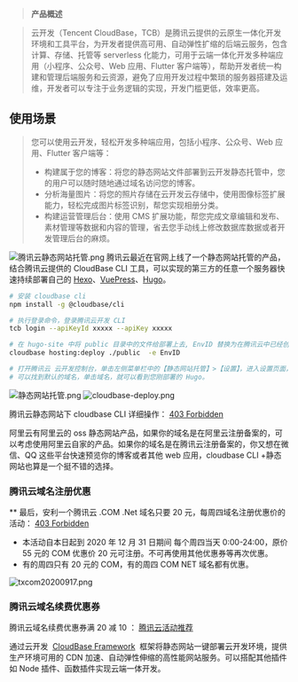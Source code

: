 > **产品概述**

> 云开发（Tencent CloudBase，TCB）是腾讯云提供的云原生一体化开发环境和工具平台，为开发者提供高可用、自动弹性扩缩的后端云服务，包含计算、存储、托管等 serverless 化能力，可用于云端一体化开发多种端应用（小程序、公众号、Web 应用、Flutter 客户端等），帮助开发者统一构建和管理后端服务和云资源，避免了应用开发过程中繁琐的服务器搭建及运维，开发者可以专注于业务逻辑的实现，开发门槛更低，效率更高。

>

## 使用场景

> 您可以使用云开发，轻松开发多种端应用，包括小程序、公众号、Web 应用、Flutter 客户端等：
>
> - 构建属于您的博客：将您的静态网站文件部署到云开发静态托管中，您的用户可以随时随地通过域名访问您的博客。
> - 分析海量图片：将您的照片存储在云开发云存储中，使用图像标签扩展能力，轻松完成图片标签识别，帮您实现相册分类。
> - 构建运营管理后台：使用 CMS 扩展功能，帮您完成文章编辑和发布、素材管理等数据和内容的管理，省去您手动线上修改数据库数据或者开发管理后台的麻烦。

![腾讯云静态网站托管.png](https://shub-1251708715.cos.ap-guangzhou.myqcloud.com/elog-docs-images/FntONRJ0rSf3jLzL0FUwISnD_-tP.png)
腾讯云最近在官网上线了一个静态网站托管的产品，结合腾讯云提供的 CloudBase CLI 工具，可以实现的第三方的任意一个服务器快速持续部署自己的 [Hexo](https://cloud.tencent.com/document/product/1210/43365)、[VuePress](https://cloud.tencent.com/document/product/1210/43388)、[Hugo](https://cloud.tencent.com/document/product/1210/43389)。

```bash
# 安装 cloudbase cli
npm install -g @cloudbase/cli

# 执行登录命令，登录腾讯云开发 CLI
tcb login --apiKeyId xxxxx --apiKey xxxxx

# 在 hugo-site 中将 public 目录中的文件给部署上去, EnvID 替换为在腾讯云中已经创建好的环境 ID
cloudbase hosting:deploy ./public  -e EnvID

# 打开腾讯云 云开发控制台，单击左侧菜单栏中的【静态网站托管】>【设置】，进入设置页面，
# 可以找到默认的域名，单击域名，就可以看到您刚部署的 Hugo。
```

![静态网站托管.png](https://shub-1251708715.cos.ap-guangzhou.myqcloud.com/elog-docs-images/FpbDxt-TXvDHCrVR3ioH45KEOsG1.png)
![cloudbase-deploy.png](https://shub-1251708715.cos.ap-guangzhou.myqcloud.com/elog-docs-images/Fqq-2_UYPAbz_tUPDyJpgyenrAYJ.png)

腾讯云静态网站下 cloudbase CLI 详细操作：
[403 Forbidden](https://cloud.tencent.com/document/product/876/41543)

阿里云有阿里云的 oss 静态网站产品，如果你的域名是在阿里云注册备案的，可以考虑使用阿里云自家的产品。如果你的域名是在腾讯云注册备案的，你又想在微信、QQ 这些平台快速预览你的博客或者其他 web 应用，cloudbase CLI +静态网站也算是一个挺不错的选择。

### 腾讯云域名注册优惠

\*\*
最后，安利一个腾讯云 .COM .Net 域名只要 20 元，每周四域名注册优惠价的活动：
[403 Forbidden](https://curl.qcloud.com/wgaUKLZY)

- 本活动自本日起到 2020 年 12 月 31 日期间 每个周四当天 0:00-24:00，原价 55 元的 COM 优惠价 20 元可注册。不可再使用其他优惠券等再次优惠。
- 有的周四只有 20 元的 COM，有的周四 COM NET 域名都有优惠。

![txcom20200917.png](https://shub-1251708715.cos.ap-guangzhou.myqcloud.com/elog-docs-images/Fsgt19kDrhYHffbz9JmuZPUIbJPi.png)

### 腾讯云域名续费优惠券

腾讯云域名续费优惠券满 20 减 10 ：
[腾讯云活动推荐](https://url.cn/52L4ZSe)

通过云开发  [CloudBase Framework](https://github.com/TencentCloudBase/cloudbase-framework)  框架将静态网站一键部署云开发环境，提供生产环境可用的 CDN 加速、自动弹性伸缩的高性能网站服务。可以搭配其他插件如 Node 插件、函数插件实现云端一体开发。
